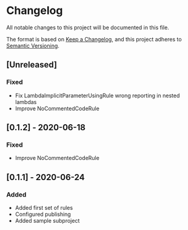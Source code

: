 # Changelog
All notable changes to this project will be documented in this file.

The format is based on [Keep a Changelog](https://keepachangelog.com/en/1.0.0/),
and this project adheres to [Semantic Versioning](https://semver.org/spec/v2.0.0.html).

## [Unreleased]
### Fixed
- Fix LambdaImplicitParameterUsingRule wrong reporting in nested lambdas
- Improve NoCommentedCodeRule

## [0.1.2] - 2020-06-18
### Fixed
- Improve NoCommentedCodeRule

## [0.1.1] - 2020-06-24
### Added
- Added first set of rules
- Configured publishing
- Added sample subproject 









